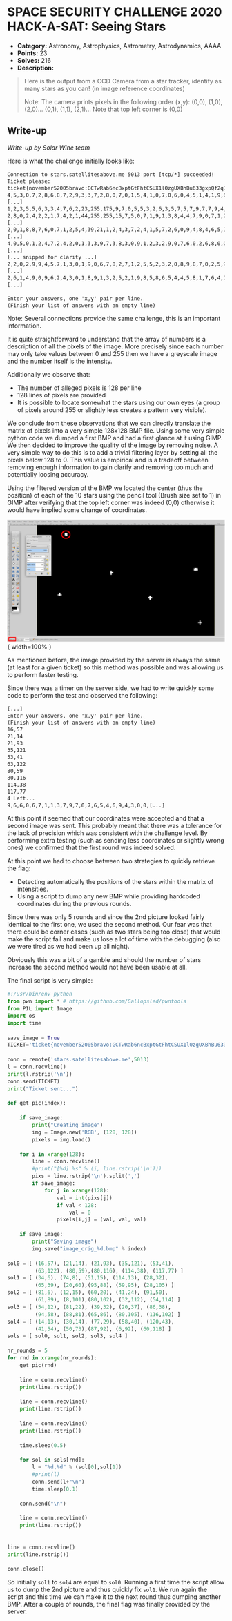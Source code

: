 # SPACE SECURITY CHALLENGE 2020 HACK-A-SAT: Seeing Stars

* **Category:** Astronomy, Astrophysics, Astrometry, Astrodynamics, AAAA
* **Points:** 23
* **Solves:** 216
* **Description:**

> Here is the output from a CCD Camera from a star tracker, identify as many stars 
> as you can! (in image reference coordinates)
> 
> Note: The camera prints pixels in the following order (x,y): (0,0), (1,0), (2,0)... (0,1), (1,1), (2,1)...
> Note that top left corner is (0,0)

## Write-up

_Write-up by Solar Wine team_


Here is what the challenge initially looks like:
```console
Connection to stars.satellitesabove.me 5013 port [tcp/*] succeeded!
Ticket please:
ticket{november52005bravo:GCTwRab6ncBxptGtFhtCSUX1l0zgUXBhBu633gxpQf2qIhBNsSC2A3GKG9trwq6fPQ}
4,5,3,0,7,2,8,6,8,7,2,9,3,3,7,2,8,0,7,0,1,5,4,1,0,7,0,6,0,4,5,1,4,1,9,6,8,[...]
1,2,3,5,5,6,3,3,4,7,6,2,23,255,175,9,7,0,5,5,3,2,6,3,5,7,5,7,9,7,7,9,4,7,7[...]
2,8,0,2,4,2,2,1,7,4,2,1,44,255,255,15,7,5,0,7,1,9,1,3,8,4,4,7,9,0,7,1,2,6,[...]
2,0,1,8,8,7,6,0,7,1,2,5,4,39,21,1,2,4,3,7,2,4,1,5,7,2,6,0,9,4,8,4,6,5,1,8,[...]
4,0,5,0,1,2,4,7,2,4,2,0,1,3,3,9,7,3,8,3,0,9,1,2,3,2,9,0,7,6,0,2,6,8,0,0,3,[...]
[... snipped for clarity ...]
2,2,0,2,9,9,4,5,7,1,3,0,1,9,0,6,7,8,2,7,1,2,5,5,2,3,2,0,8,9,8,7,0,2,5,9,4,[...]
2,6,1,4,9,0,9,6,2,4,3,0,1,8,9,1,3,2,5,2,1,9,8,5,8,6,5,4,4,5,8,1,7,6,4,7,2,[...]

Enter your answers, one 'x,y' pair per line.
(Finish your list of answers with an empty line)
```

Note: Several connections provide the same challenge, this is an important information.

It is quite straightforward to understand that the array of numbers is a description of all the pixels
of the image. More precisely since each number may only take values between 0 and 255 then we have
a greyscale image and the number itself is the intensity.

Additionally we observe that:

* The number of alleged pixels is 128 per line
* 128 lines of pixels are provided
* It is possible to locate somewhat the stars using our own eyes (a group of pixels around 255 or slightly less
creates a pattern very visible).

We conclude from these observations that we can directly translate the matrix of pixels into a very 
simple 128x128 BMP file. Using some very simple python code we dumped a first BMP and had a first glance at it
using GIMP. We then decided to improve the quality of the image by removing noise. A very simple way
to do this is to add a trivial filtering layer by setting all the pixels below 128 to 0. This value is
empirical and is a tradeoff between removing enough information to gain clarify and removing too much
and potentially loosing accuracy.

Using the filtered version of the BMP we located the center (thus the position) of each of the 10 stars
using the pencil tool (Brush size set to 1) in GIMP after verifying that the top left corner was indeed
(0,0) otherwise it would have implied some change of coordinates.

![Locating the stars using GIMP](images/star_position_crop.png){ width=100% }

As mentioned before, the image provided by the server is always the same (at least
for a given ticket) so this method was possible and was allowing us to perform faster
testing.

Since there was a timer on the server side, we had to write quickly some code to perform the test and
observed the following:
```
[...]
Enter your answers, one 'x,y' pair per line.
(Finish your list of answers with an empty line)
16,57
21,14
21,93
35,121
53,41
63,122
80,59
80,116
114,38
117,77
4 Left...
9,6,6,0,6,7,1,1,3,7,9,7,0,7,6,5,4,6,9,4,3,0,0,[...]
```

At this point it seemed that our coordinates were accepted and that a second image was sent. This probably 
meant that there was a tolerance for the lack of precision which was consistent with the challenge level.
By performing extra testing (such as sending less coordinates or slightly wrong ones) we confirmed that the 
first round was indeed solved.

At this point we had to choose between two strategies to quickly retrieve the flag:

* Detecting automatically the positions of the stars within the matrix of intensities.
* Using a script to dump any new BMP while providing hardcoded coordinates during the previous rounds.

Since there was only 5 rounds and since the 2nd picture looked fairly identical to the first one, we used the 
second method. Our fear was that there could be corner cases (such as two stars being too close) that would
make the script fail and make us lose a lot of time with the debugging (also we were tired as we had been up 
all night).

Obviously this was a bit of a gamble and should the number of stars increase the second method would not 
have been usable at all.

The final script is very simple:

``` Python
#!/usr/bin/env python
from pwn import * # https://github.com/Gallopsled/pwntools
from PIL import Image
import os
import time

save_image = True
TICKET='ticket{november52005bravo:GCTwRab6ncBxptGtFhtCSUX1l0zgUXBhBu633gxpQf2qIhBNsSC2A3GKG9trwq6fPQ}\n'

conn = remote('stars.satellitesabove.me',5013)
l = conn.recvline()
print(l.rstrip('\n'))
conn.send(TICKET)
print("Ticket sent...")

def get_pic(index):

	if save_image:
		print("Creating image")
		img = Image.new('RGB', (128, 128))
		pixels = img.load()

	for i in xrange(128):
		line = conn.recvline()
		#print("[%d] %s" % (i, line.rstrip('\n')))
		pixs = line.rstrip('\n').split(',')
		if save_image:
			for j in xrange(128):
				val = int(pixs[j])
				if val < 128:
					val = 0
				pixels[i,j] = (val, val, val)

	if save_image:
		print("Saving image")
		img.save("image_orig_%d.bmp" % index)

sol0 = [ (16,57), (21,14), (21,93), (35,121), (53,41), 
         (63,122), (80,59),(80,116), (114,38), (117,77) ]
sol1 = [ (34,6), (74,8), (51,15), (114,13), (28,32), 
         (65,39), (20,60),(95,88), (59,95), (28,105) ]
sol2 = [ (81,6), (12,15), (60,20), (41,24), (91,50),
         (61,89), (8,101),(80,102), (32,112), (54,114) ]
sol3 = [ (54,12), (81,22), (39,32), (20,37), (86,38),
         (94,58), (88,81),(65,86), (80,105), (116,102) ]
sol4 = [ (14,13), (30,14), (77,29), (58,40), (120,43),
         (41,54), (50,73),(87,92), (6,92), (60,118) ]
sols = [ sol0, sol1, sol2, sol3, sol4 ]

nr_rounds = 5
for rnd in xrange(nr_rounds):
	get_pic(rnd)

	line = conn.recvline()
	print(line.rstrip())

	line = conn.recvline()
	print(line.rstrip())

	line = conn.recvline()
	print(line.rstrip())

	time.sleep(0.5)

	for sol in sols[rnd]:
		l = "%d,%d" % (sol[0],sol[1])
		#print(l)
		conn.send(l+"\n")
		time.sleep(0.1)

	conn.send("\n")

	line = conn.recvline()
	print(line.rstrip())


line = conn.recvline()
print(line.rstrip())

conn.close()
```

So initially `sol1` to `sol4` are equal to `sol0`. Running a first time the script allow us to dump the
2nd picture and thus quickly fix `sol1`. We run again the script and this time we can make it to the
next round thus dumping another BMP. After a couple of rounds, the final flag was finally provided 
by the server.

